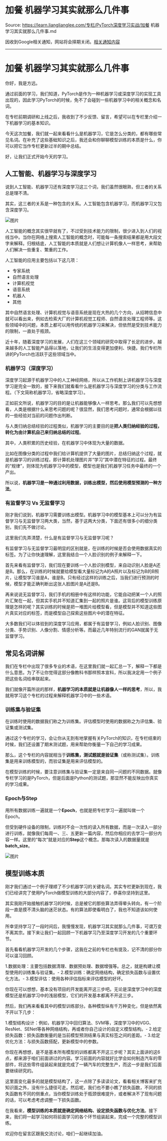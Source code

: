 # 加餐 机器学习其实就那么几件事 

Source: https://learn.lianglianglee.com/专栏/PyTorch深度学习实战/加餐 机器学习其实就那么几件事.md

因收到Google相关通知，网站将会择期关闭。[相关通知内容](https://lumendatabase.org/notices/44265620)

---

# 加餐 机器学习其实就那么几件事

你好，我是方远。

通过前面的学习，我们知道，PyTorch是作为一种机器学习或深度学习的实现工具出现的，因此学习PyTorch的时候，免不了会碰到一些机器学习中的相关概念和名词。

在专栏前期调研和上线之后，我收到了不少反馈、留言，希望可以在专栏里介绍一下机器学习的基本知识。

今天这次加餐，我们就一起来看看什么是机器学习，它是怎么分类的，都有哪些常见名词。在补充了这些基础知识之后，我还会和你聊聊模型训练的本质是什么，你可以把它当作专栏更新过半的期中总结。

好，让我们正式开始今天的学习。

## 人工智能、机器学习与深度学习

说到人工智能、机器学习还有深度学习这三个词，我们虽然很眼熟，但三者的关系总是理不清。

其实，这三者的关系是一种包含的关系。人工智能包含机器学习，而机器学习又包含深度学习。

![图片](assets/c41b2a72c0604478816332d96e0db93c.jpg)

人工智能的概念其实很早就有了，不过受到技术能力的限制，很少进入到人们的视线当中。当你在网络上搜索人工智能的概念时，可能每一条搜索结果都是用大段文字来解释。归根结底，人工智能的本质就是人们想让计算机像人一样思考，来帮助人们解决一些重复、繁重的工作。

人工智能的应用主要包括以下这几项：

* 专家系统
* 自然语言处理
* 计算机视觉
* 语音系统
* 机器人
* 其他

其中自然语言处理、计算机视觉与语音系统是现在大热的几个方向，从招聘信息中就可以看出来，例如去检索大厂的计算机视觉工程师、自然语言处理工程师等。这些领域中的问题，本质上都可以用传统的机器学习来解决，但依然是受到技术能力的限制，一直处于瓶颈。

近十年，随着深度学习的发展，人们在这三个领域的研究中取得了长足的进步。越来越多的人工智能产品得以落地，让我们的生活变得更加便利、快捷。我们专栏所讲的PyTorch也活跃于这些领域当中。

### 机器学习（深度学习）

深度学习起源于机器学习中的人工神经网络，所以从工作机制上讲机器学习与深度学习是完全一致的，接下来我们就看看什么是机器学习与深度学习的分类与工作流程。（下文简称机器学习，省略深度学习）。

正如前文所说，机器学习的目的是让机器能够像人一样思考。那么我们可以先想想看，人类是根据什么来思考问题的呢？很显然，我们思考问题时，通常会根据以往的一些经验对当前的问题作出判断。

与人类归纳总结经验的过程类似，机器学习的主要目的是**把人类归纳经验的过程，转化为由计算机自己来归纳总结的过程**。

其中，人类积累的历史经验，在机器学习中体现为大量的数据。

比如在图像分类的过程中我们给计算机提供了大量的图片，总结归纳这个过程，就是机器学习的训练过程，即计算机处理图片并“学习”其中潜在特征的过程。最终的“规律”，则体现为机器学习中的模型，模型也是我们机器学习任务中最终的一个产出。

所以说，**机器学习是一种通过利用数据，训练出模型，然后使用模型预测的一种方法**。

### 有监督学习 Vs 无监督学习

刚才我们说到，机器学习需要训练出模型。机器学习中的模型基本上可以分为有监督学习与无监督学习两大类，当然，基于这两大分类，下面还有很多小的细分类别，我们先不做讨论。

这里我们先弄清楚，什么是有监督学习与无监督学习呢？

有监督学习与无监督学习最明显的区别就是，在训练的时候是否会使用数据真实的标签。为了让你快速理解，这里我结合一个人脸识别的例子来解释一下。

首先来看有监督学习，我们现在要训练一个人脸识别模型，来自动识别人脸是A还是B。那么，在训练的时候就要给模型看大量标记为A的A照片以及标记为B的B照片，让模型学习谁是A，谁是B。只有经过这样的训练之后，当我们进行预测的时候，模型才能正确判断出这张人脸图片是A还是B。

再来说说无监督学习，我们手机的相册中有这样的功能，它能自动把某一个人的照片汇聚在一起，但其实手机并不知道汇集到一起的照片是谁。这背后的模型训练原理是怎样的呢？其实训练的时候是把一堆图片给模型看，但是模型并不知道这些图片真实对应的标签，而是模型自己探索这些图片中的潜在特征。

大多数我们可以体验到的深度学习应用，都属于有监督学习，例如人脸识别、图像分类、手势识别、人像分割、情感分析等。而最近几年特别流行的GAN就属于无监督学习。

## 常见名词讲解

我们在专栏中出现了很多专业的术语，在这里我们就一起汇总一下，解释一下都是什么意思。为了不让你觉得这部分像教科书那样照本宣科，所以我决定用一个例子把这些名词给串联起来。

我们就像开篇所说的那样，**机器学习的本质就是让机器像人一样的思考**，所以，我就用学习这个专栏的过程来解释机器学习中的一些术语。

### 训练集与验证集

在训练时使用的数据我们称之为训练集。评估模型时使用的数据称之为评估集、验证集或测试集。

通过这个专栏的学习，会让你从无到有地掌握有关PyTorch的知识，在专栏结束的时候，我们还设置了期末测试题，用来帮助你衡量一下自己的学习成果。

那么，这个专栏的内容就相当于**训练集，**测试题就是**验证集**（或称测试集）。训练集是用来训练模型的，而验证集是用来评估模型的。

在模型训练的时候，要注意训练集与验证集一定是来自同一问题的不同数据。就像专栏学习的是PyTorch，但是后面是Python的测试题，那显然不能反映出你真实的学习成果。

### Epoch与Step

用所有数据训练一遍就是一个**Epoch**，也就是把专栏学习一遍就叫做一个Epoch。

但受到硬件设备的限制，训练时不会一次性的读入所有数据，而是一次读入一部分进行训练，就像我们每周一、三、五更新一篇内容，然后你相应的去学习一部分内容一样。这里的“每次”就是对应的**Step**这个概念。那每次读入的数据量就是**batch\_size**。

![图片](assets/d3ed67a4dfea4d0cb579259ab47ba32a.jpg)

## 模型训练本质

刚才我们通过一个例子理顺了不少机器学习的关键名词。其实专栏更新到现在，我们已经讲完了使用PyTorch做模型训练的大部分内容了，恭喜你坚持到这里。

其实我刚开始接触机器学习的时候，总是被它的那些算法弄得晕头转向，有一个阶段一直是摸不清头脑的迷茫状态。有的算法即使看明白了，我也不知道该如何使用。

所幸坚持学习了一段时间后，我慢慢发现，机器学习其实就那么几件事，可谓万变不离其宗。接下来让我们一起回顾一下机器学习乃至深度学习开发的几个重要环节。

首先看看机器学习开发的几个步骤，这我在之前的专栏也有提及，记不清的部分你可以温习回顾。

1.数据处理：主要包括数据清理、数据预处理、数据增强等。总之，就是构建让模型使用的训练集与验证集。-
2.模型训练：确定网络结构，确定损失函数与设置优化方法。-
3.模型评估：使用各种评估指标来评估模型的好坏。

你现在可以想想，基本没有项目的开发能离开这三步吧。无论是深度学习中的深度模型还是机器学习中的浅层模型，它们的开发基本都离不开这三步。

然后，我们再来看看其中的模型训练部分。各种模型纵有千万种变化，但是依然离不开以下几步：

1.模型结构设计：例如，机器学习中回归算法、SVM等，深度学习中的VGG、ResNet、SENet等各种网络结构，再或者你自己设计的自定义模型结构。-
2.给定损失函数：损失函数衡量的是当前模型预测结果与真实标签之间的差距。-
3.给定优化方法：与损失函数搭配，更新模型中的参数。

你现在再想想，是不是基本所有模型的训练都离不开这三步呢？其实上面讲的这6点，都来源于咱们前面讲过的内容。学习前面的内容就好比学会如何制造汽车的零部件，将这些零件组装起来就是完成了一辆汽车的完整生产，而这一步是我们后面要继续研究的。

这里面变化最多的就是模型结构了，这一点除了多读读论文，看看相关博客来扩充知识面之外，没有什么捷径可走。然后呢，我们也不要小瞧了损失函数，不同的损失函数有不同的侧重点，当你模型训练处于瓶颈很难提升，或者解决不了现有问题的话，可以考虑考虑调整一下损失函数。

在我看来，**模型训练的本质就是确定网络结构、设定损失函数与优化方法**。接下来，我们将一起学习如何将前面学习的各个环节组装起来，完成一个完整的模型训练。

欢迎你在留言区跟我交流讨论，咱们一起继续加油。